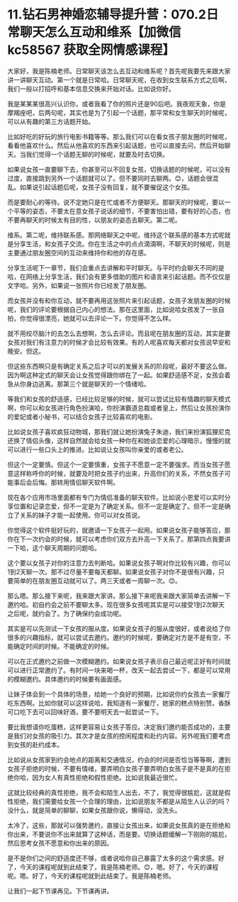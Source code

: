 # 11.钻石男神婚恋辅导提升营：070.2日常聊天怎么互动和维系【加微信 kc58567 获取全网情感课程】

大家好，我是陈楠老师。日常聊天该怎么去互动和维系呢？首先呢我要先来跟大家讲一讲聊天互动。第一个就是日常哈。日常聊天呢，在收到女生联系方式之后啊，我们一般以打招呼和基本信息交换来开始对话。比如说你好。

我是某某某很高兴认识你，或者我看了你的照片还是90后吧。我夜观天象，你是摩羯座吧，后两句呢，其实也是为了引起一个话题，那平常和女生聊天的时候呢，可以从有趣的第三方话题开始。

比如好吃的好玩的旅行电影书籍等等。那么我们可以在看女孩子朋友圈的时候呢，看看他喜欢什么。然后从他喜欢的东西来引起话题，也可以直接去问，然后开始聊天。当我们觉得一个话题无聊的时候呢，就要及时去切换。

如果说女孩一直要聊下去，你甚至可以不回复女孩，切换话题的时候呢，可以没有过度，直接跳到另外一个话题就可以了。但不要同时去聊两。😊，话题会很混乱。如果说引起话题后呢，女孩子没有回复，就不要催促这个女孩。

而是要耐心的等待。说不定她只是在忙或者不方便聊天。那聊天的时候呢，要以一个平等的姿态，不要太在意女孩子说话的细节，不要害怕出错，要有好的心态，也不要再聊天的时候太有目的性，以朋友的姿态去聊天。第二呢。

维系。第二呢，维持联系感。那网络聊天之中呢，维持这个联系感的基本方式呢就是分享生活，和女孩子交流。你在生活之中的点点滴滴啊，不聊天的时候呢，则是主要通过朋友圈空间的互动来维持你和他的存在感。

分享生活呢下一章节，我们会重点去讲解和平时聊天。与平时约会聊天不同的是哈，在网络上分享生活，我们会有更多借助的图片和语言来引起话题。而不仅仅是文字哈。另外，如果说一张照片你已经发了朋友圈。

而女孩并没有和你互动，就不要再用这张照片来引起话题，女孩子发朋友圈的时候呢，我们的评论要根据自己内心的想法。那在这里面，比如说哈女孩发了一张自拍，你觉得很漂亮，她就可以去评论一下。你觉得不怎么样。

就不用绞尽脑汁的去怎么去想啊，怎么去评论。而且呢在朋友圈的互动，其实是要女孩对我们有注意力的时候才会比较有效果。有的人呢喜欢每天都对女孩说早安和晚安。但这。

但这些东西啊只是有确定关系之后才可以的发展关系的阶段呢，最好不要这么做。因为啊这种定式的聊天会让女孩觉得跟你绑在了一起。如果舒适感不足，女孩会着急从你身边逃离。那第三个就是聊天的一个情绪哈。

等我们和女孩的舒适感，已经比较足够的时候，就可以尝试比较有情趣的聊天模式啊，你可以和女孩进行角色扮演哈，你扮演霸道总裁或者皇上，然后让女孩扮演你的爱妃或者小秘书，可以结合女孩子比较喜欢的电影。

比如说女孩子喜欢疯狂动物城，那我们就让她扮演兔子朱迪，我们来扮演狐狸尼克还换了情侣头像，这样自然就会给女孩一种你在和她谈恋爱的心理暗示，慢慢的就可以进行一些口头上的推进。比如说让女孩叫你亲爱的或者老公。

但这个一定要慎。但这个一定要慎重，女孩子不愿意一定不要强求。而当女孩子愿意这样称呼你的时候，就要及时把女孩子约出来，升高你们的关系，不然女孩子可能事后会后悔。那转用情侣聊天软件啊。

现在各个应用市场里面都有专门为情侣准备的聊天软件。比如说小恩爱可以实时分享位置和记录恋爱，但不一定是为了确定关系。但不一定是确定了。但不一定是确立了关系的妹子才能一起使用。你可以对女孩说。

你觉得这个软件挺好玩的，就邀请一下女孩子一起用。如果说女孩子能够答应，那你在下一次约会的时候，就可以考虑你们双方去升高一下关系了。那第四点我要讲一下哈，这个聊天周期的问题哈。

这个要以女孩子对你的注意力去判断哈。如果说女孩子啊对你比较有兴趣，你可以1到2天聊一次。那不过尽量不要每天都聊。如果说女孩子对你不是很有兴趣，只要简单的在朋友圈互动就可以了。两三天或者一周聊一次。😊。

那么嗯。那么接下来呢，我来跟大家讲。那么接下来呢我来跟大家简单去讲解一下邀约哈。初自约会之前不要聊太多。现在很多女孩呢其实是可以接受1到2次聊天之后呢，就约会了。为了确保约会成功呢。

其实是可以先测试一下女孩的服从度。如果说女孩子的服从度很好，或者说给了你很多的兴趣指标，就可以尝试去邀约。邀约的时候呢，要确定对方是不是有空，不能确定时间的时候。不能确定的时候。

可以在正式邀约之前做一次模糊邀约。如果说女孩子表示自己最近呢正好有时间就可以进行正常邀约了。有时间一块来喝一杯，改天一起去尝试一下，都是可以常用的模糊邀约。具体邀约的时候要有画面感。

让妹子体会到一个具体的场景，给她一个良好的预期，比如说你约女孩去一家餐厅吃东西啊。比如你就可以这样说哈，我知道有一家餐厅，她家的糕点特别赞。香酥可口吃下去可以回味好酒，要不要明天去一起尝试一下。

要比我想请你吃蛋糕，这样更容易让女孩子答应。决定我们邀约能否成功的，主要是我们对女孩的吸引力。其次才是女孩的控闲程度和赴约内容。另外呢我们要考虑到女孩的赴约成本。

比如说从女孩家到约会地点的距离和交通情况，约会的时间是否恰当等等啊，遭到女孩子拒绝的时候，不要有情绪，要弄明白女孩子要弄明白女孩子是不是真的在拒绝你哈，因为女人有真性拒绝和假性拒绝。比如说我最近很忙。

这就比较经典的真性拒绝，我不会和陌生人出去，不了，我觉得很尴尬，这就是假性拒绝，我们需要给女孩一个合理的理由，比如说朋友不都是从陌生人认识的吗？没什么，就是简单的聊聊，如果女孩跟你说，懒得动，没洗头。

太冷了，这些，那就可以强势邀约，直接让女孩出来，如果说女孩真的是在拒绝和你出来，不要说你不出来就算了这种话，而是要。切换话题缓解一下刚刚的尴尬，然后思考女孩不愿意和你出来的原因。

是不是你们之间的舒适度还不够，或者说哈你自己暴露了太多的这个需求感。好了，今天的课程呢就到此结束了，我是陈楠老师。😊，嗯。好了，今天的课程呢。嗯。好了，今天的课程呢就到此结束了。我是陈楠老师。

让我们一起下节课再见。下节课再讲。